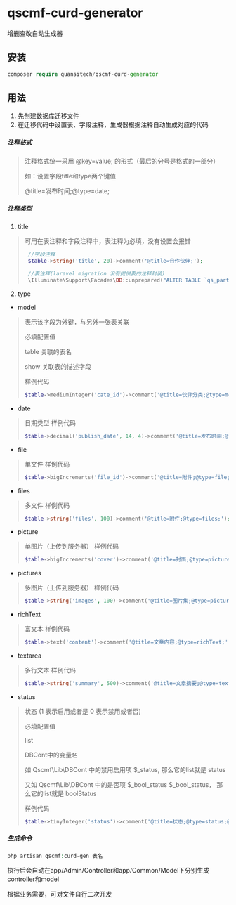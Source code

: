 # qscmf-curd-generator
增删查改自动生成器

## 安装

```php
composer require quansitech/qscmf-curd-generator
```

## 用法
1. 先创建数据库迁移文件
2. 在迁移代码中设置表、字段注释，生成器根据注释自动生成对应的代码

##### 注释格式
> 注释格式统一采用 @key=value; 的形式（最后的分号是格式的一部分）
>
> 如：设置字段title和type两个键值
>
> @title=发布时间;@type=date;

##### 注释类型

1. title
> 可用在表注释和字段注释中，表注释为必填，没有设置会报错
>
> ```php
>  //字段注释
>  $table->string('title', 20)->comment('@title=合作伙伴;');
> 
>  //表注释(laravel migration 没有提供表的注释封装)
>  \Illuminate\Support\Facades\DB::unprepared("ALTER TABLE `qs_partner` COMMENT = '@title=合作伙伴;'");
> ```

2. type

+ model 
> 表示该字段为外键，与另外一张表关联
> 
> 必填配置值
>
> table 关联的表名
> 
> show 关联表的描述字段
>
> 样例代码
>```php
> $table->mediumInteger('cate_id')->comment('@title=伙伴分类;@type=model;@table=qs_partner_cate;@show=title;');
>```

+ date 
> 日期类型 
> 样例代码
>```php
> $table->decimal('publish_date', 14, 4)->comment('@title=发布时间;@type=date;');
>```

+ file
> 单文件
> 样例代码
>```php
> $table->bigIncrements('file_id')->comment('@title=附件;@type=file;');
>```

+ files
> 多文件
> 样例代码
>```php
> $table->string('files', 100)->comment('@title=附件;@type=files;');
>```

+ picture
> 单图片（上传到服务器）
> 样例代码
>```php
> $table->bigIncrements('cover')->comment('@title=封面;@type=picture;');
>```

+ pictures
> 多图片（上传到服务器）
> 样例代码
>```php
> $table->string('images', 100)->comment('@title=图片集;@type=pictures;');
>```

+ richText
> 富文本
> 样例代码
>```php
> $table->text('content')->comment('@title=文章内容;@type=richText;');
>```

+ textarea
> 多行文本
> 样例代码
>```php
> $table->string('summary', 500)->comment('@title=文章摘要;@type=textarea;');
>```

+ status
> 状态 (1 表示启用或者是  0 表示禁用或者否)
> 
> 必填配置值
>
> list 
>
> DBCont中的变量名
>
> 如 Qscmf\Lib\DBCont 中的禁用启用项 $_status, 那么它的list就是 status
>
> 又如 Qscmf\Lib\DBCont 中的是否项 $_bool_status $_bool_status， 那么它的list就是 boolStatus
>
> 样例代码
>```php
> $table->tinyInteger('status')->comment('@title=状态;@type=status;@list=status; 1 启用 0 禁用');
>```

##### 生成命令
```php
php artisan qscmf:curd-gen 表名
```

执行后会自动在app/Admin/Controller和app/Common/Model下分别生成controller和model

根据业务需要，可对文件自行二次开发
